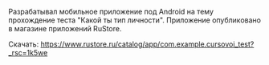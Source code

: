 Разрабатывал мобильное приложение под Android на тему прохождение теста "Какой ты тип личности". Приложение опубликовано в магазине приложений RuStore. 

Скачать: https://www.rustore.ru/catalog/app/com.example.cursovoi_test?_rsc=1k5we
